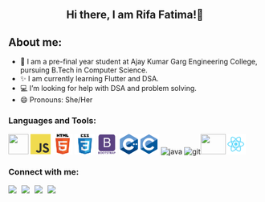 <h2 align="center">Hi there, I am Rifa Fatima!👋</h2>

<!-- img align="right" alt="gif" src="https://cdn.dribbble.com/users/2646423/screenshots/5507196/computer.gif" width="350" height="300" -->

## About me:
- 🏫 I am a pre-final year student at Ajay Kumar Garg Engineering College, pursuing B.Tech in Computer Science.
- ✨ I am currently learning Flutter and DSA. 
- 💻 I’m looking for help with DSA and problem solving.
- 😄 Pronouns: She/Her

### Languages and Tools:
<p align="left">
 <img height="40" width="40" src="https://www.vectorlogo.zone/logos/flutterio/flutterio-icon.svg" />
 <img height="40" width="40" src="https://raw.githubusercontent.com/github/explore/80688e429a7d4ef2fca1e82350fe8e3517d3494d/topics/javascript/javascript.png" /> <img height="40" width="40" src="https://raw.githubusercontent.com/github/explore/80688e429a7d4ef2fca1e82350fe8e3517d3494d/topics/html/html.png" /> <img height="40" width="40" src="https://raw.githubusercontent.com/github/explore/80688e429a7d4ef2fca1e82350fe8e3517d3494d/topics/css/css.png" /> <img src="https://raw.githubusercontent.com/devicons/devicon/master/icons/bootstrap/bootstrap-plain-wordmark.svg" alt="bootstrap" width="40" height="40"/> 
<img height="40" width="40" src="https://raw.githubusercontent.com/github/explore/80688e429a7d4ef2fca1e82350fe8e3517d3494d/topics/cpp/cpp.png" /><img src="https://raw.githubusercontent.com/devicons/devicon/master/icons/c/c-original.svg" alt="c" width="40" height="40"/> 
 <img height="50" width="50" src="https://www.vectorlogo.zone/logos/java/java-vertical.svg" alt="java" />
 <img src="https://www.vectorlogo.zone/logos/git-scm/git-scm-icon.svg" alt="git" width="40" height="40"/><img height="40" width="50" src="https://www.php.net/images/logos/new-php-logo.svg" /><img height="40" width="40" src="https://raw.githubusercontent.com/github/explore/80688e429a7d4ef2fca1e82350fe8e3517d3494d/topics/react/react.png" />
</p>

 ### Connect with me:
<a href="https://www.linkedin.com/in/rifafatima/">
  <img align="left" width="26px" src="https://cdn.jsdelivr.net/npm/simple-icons@v3/icons/linkedin.svg"  />
</a>
<a href="https://twitter.com/rifatima23">
  <img align="left" width="26px" src="https://cdn.jsdelivr.net/npm/simple-icons@v3/icons/twitter.svg" />
</a>
<a href="mailto:rifafatima02@gmail.com">
  <img align="left" width="26px" src="https://cdn.jsdelivr.net/npm/simple-icons@v3/icons/gmail.svg" />
</a>
<a href="https://rifafatima02.medium.com/">
  <img align="left" width="26px" src="https://cdn.jsdelivr.net/npm/simple-icons@v3/icons/medium.svg" />
</a>
<br/>
